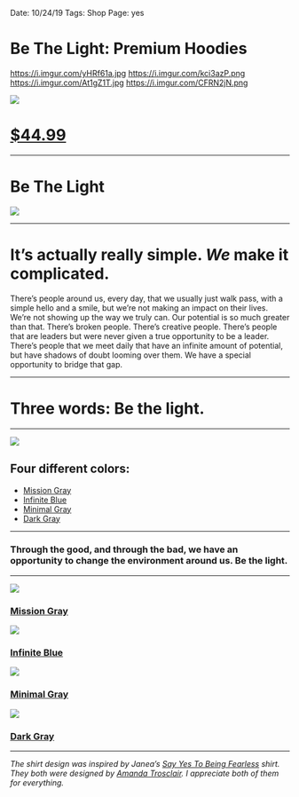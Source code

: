 Date: 10/24/19
Tags: Shop
Page: yes

# Be The Light: Premium Hoodies

https://i.imgur.com/yHRf61a.jpg
https://i.imgur.com/kci3azP.png
https://i.imgur.com/At1gZ1T.jpg
https://i.imgur.com/CFRN2jN.png

![](https://i.imgur.com/RKYWznh.jpg)

# [$44.99](https://teespring.com/premium-light-hoodie?pid=227&cid=2665)

---- 

# Be The Light

![](https://i.imgur.com/93acvjN.png)

---- 

# It’s actually really simple. *We* make it complicated.

There’s people around us, every day, that we usually just walk pass, with a simple hello and a smile, but we’re not making an impact on their lives. We’re not showing up the way we truly can. Our potential is so much greater than that. There’s broken people. There’s creative people. There’s people that are leaders but were never given a true opportunity to be a leader. There’s people that we meet daily that have an infinite amount of potential, but have shadows of doubt looming over them. We have a special opportunity to bridge that gap.

---- 

# Three words: **Be the light.**

---- 

![](https://i.imgur.com/jXBesPg.png)

## Four different colors:

- [Mission Gray](https://nshp.xyz/2vFzpyJ)
- [Infinite Blue](https://nshp.xyz/2vFzpyJ)
- [Minimal Gray](https://nshp.xyz/2vFzpyJ)
- [Dark Gray](https://nshp.xyz/2vFzpyJ)

---- 

### **Through the good, and through the bad, we have an opportunity to change the environment around us. Be the light.**

---- 

![](https://i.imgur.com/g7QLxoL.png)

### [Mission Gray](https://nshp.xyz/2vFzpyJ)

![](https://i.imgur.com/Rd4EkZ4.png)

### [Infinite Blue](https://nshp.xyz/2vFzpyJ)

![](https://i.imgur.com/L53FMw6.png)

### [Minimal Gray](https://nshp.xyz/2vFzpyJ)

![](https://i.imgur.com/6iKwIj2.png)

### [Dark Gray](https://nshp.xyz/2vFzpyJ)

---- 

*The shirt design was inspired by Janea’s [Say Yes To Being Fearless](https://www.bonfire.com/say-yes-to-being-fearless/) shirt. They both were designed by [Amanda Trosclair](https://www.facebook.com/profile.php?id=100000458017353). I appreciate both of them for everything.*
